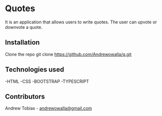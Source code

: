 # Quotes
It is an application that allows users to write quotes. The user can upvote or downvote a quote.

## Installation

Clone the repo
git clone https://github.com/Andrewowalla/q.git


## Technologies used
-HTML
-CSS
-BOOTSTRAP
-TYPESCRIPT

## Contributors
 Andrew Tobias - andrewowalla@gmail.com
